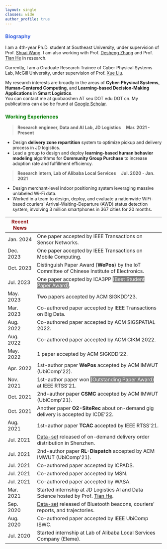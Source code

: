 ```yaml
---
layout: single
classes: wide
author_profile: true
---
```


[//]: # (<span lang="zh-cn">)

[//]: # (            <font size="5" face="Times New Roman"><b>Baoshen </b>)

[//]: # (            </font><font size="4" face="华文行楷">保申</font><b>)

[//]: # (<font size="4" face="Times New Roman">&nbsp;&nbsp;)

[//]: # (            </font><font size="4" face="Times New Roman">&nbsp;&nbsp;&nbsp;&nbsp;)

[//]: # (<br></font></b></span>)

[//]: # (**Biography**)
### <span style="color:royalBlue;font-weight:bold">Biography</span>

I am a 4th-year Ph.D. student at Southeast University, under supervision of Prof. [Shuai Wang](https://scholar.google.com/citations?user=gfDfZqAAAAAJ&hl=zh-CN). I am also working with Prof. [Desheng Zhang](https://www.cs.rutgers.edu/~dz220/) and Prof. [Tian He](https://www-users.cs.umn.edu/~tianhe/) in research. 

Currently, I am a Graduate Research Trainee of  Cyber Physical Systems Lab, McGill University, under supervision of Prof. [Xue Liu](https://www.cs.mcgill.ca/~xueliu/site/intro.html).

My research interests are broadly in the areas of **Cyber-Physical Systems**, **Human-Centered Computing**, and **Learning-based Decision-Making Applications** in **Smart Logistics**.<br>You can contact me at guobaoshen AT seu DOT edu DOT cn.
My publications can also be found at [Google Scholar](https://scholar.google.com/citations?user=og2Z6YMAAAAJ&hl=zh-CN). 

[//]: # (**Working Experiences** )
### <span style="color:green;font-weight:bold">Working Experiences</span>

> **Research engineer, Data and AI Lab, JD Logistics    &nbsp;&nbsp;&nbsp;       Mar. 2021 - Present**
 * Design **delivery zone repartition** system to optimize pickup and delivery process in JD logistics. 
 * Lead a group to design and deploy **learning-based human behavior modeling** algorithms for **Community Group Purchase** to increase adoption rate and fulfillment efficiency. 

> **Research intern,  Lab of Alibaba Local Services    &nbsp;&nbsp;&nbsp;       Jul. 2020 - Jan. 2021**
  * Design merchant-level indoor positioning system leveraging massive unlabeled
  Wi-Fi data.
  * Worked in a team to design, deploy, and evaluate a nationwide WiFi-based couriers' Arrival-Waiting-Departure (AWD) status detection system,
  involving 3 million smartphones in 367 cities for 20 months.



| <span style="color:DarkRed;font-weight:bold">Recent News</span> |                                                                                                                                            |
|-----------------------------------------------------------------|--------------------------------------------------------------------------------------------------------------------------------------------|
| Jan. 2024                                                       | One paper accepted by IEEE Transactions on Sensor Networks.                                                                                |
| Dec. 2023                                                       | One paper accepted by IEEE Transactions on Mobile Computing.                                                                               |
| Oct. 2023                                                       | Distinguish Paper Award (**WePos**) by the IoT Committee of Chinese Institute of Electronics.                                              |
| Jul. 2023                                                       | One paper accepted by ICA3PP <span style="background-color: grey; color: white;">(Best Student Paper Award)</span>.                        |
| May. 2023                                                       | Two papers accepted by ACM SIGKDD'23.                                                                                                      |
| Mar. 2023                                                       | Co-authored paper accepted by IEEE Transactions on Big Data.                                                                               |
| Aug. 2022                                                       | Co-authored paper accepted by ACM SIGSPATIAL 2022.                                                                                         |
| Aug. 2022                                                       | Co-authored paper accepted by ACM CIKM 2022.                                                                                               |
| May. 2022                                                       | 1 paper accepted by ACM SIGKDD'22.                                                                                                         |
| Apr. 2022                                                       | 1st-author paper **WePos** accepted by ACM IMWUT (UbiComp'22).                                                                             |
| Nov. 2021                                                       | 1st-author paper won <span style="background-color: grey; color: white;">(Outstanding Paper Award)</span> at IEEE RTSS'21.                 |
| Oct. 2021                                                       | 2nd-author paper **CSMC** accepted by ACM IMWUT (UbiComp'21).                                                                              |
| Oct. 2021                                                       | Another paper **O2-SiteRec** about on-demand gig delivery is accepted by ICDE'22.                                                          |
| Aug. 2021                                                       | 1st-author paper **TCAC** accepted by IEEE RTSS'21.                                                                                        |
| Jul. 2021                                                       | [Data-set](https://tianchi.aliyun.com/dataset/dataDetail?dataId=106807) released of on-demand delivery order distribution in Shenzhen.     |
| Jul. 2021                                                       | 2nd-author paper **RL-Dispatch** accepted by ACM IMWUT (UbiComp'21).                                                                       |
| Jul. 2021                                                       | Co-authored paper accepted by ICPADS.                                                                                                      |
| Jul. 2021                                                       | Co-authored paper accepted by MSN.                                                                                                         |
| Jul. 2021                                                       | Co-authored paper accepted by WASA.                                                                                                        |
| Mar. 2021                                                       | Started internship at JD Logistics AI and Data Science hosted by Prof. [Tian He](https://www-users.cs.umn.edu/~tianhe/).                   |
| Sep. 2020                                                       | [Data-set](https://tianchi.aliyun.com/dataset/dataDetail?dataId=76359) released of Bluetooth beacons, couriers' reports, and trajectories. |
| Aug. 2020                                                       | Co-authored paper accepted by IEEE UbiComp ISWC.                                                                                           |
| Jul. 2020                                                       | Started internship at Lab of Alibaba Local Services Company (Eleme).                                                                       |


 <script type='text/javascript' id='clustrmaps' src='//cdn.clustrmaps.com/map_v2.js?cl=ffffff&w=253&t=m&d=EQYPlw5lDg15RcgG0z_hUteyGtKKwFr6VRGHCriccuo'></script>
